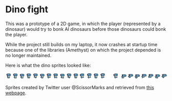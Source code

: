 # Dino fight
This was a prototype of a 2D game, in which the player (represented by a dinosaur) would try to bonk AI dinosaurs before those dinosaurs could bonk the player.

While the project still builds on my laptop, it now crashes at startup time because one of the libraries (Amethyst) on which the project depended is no longer maintained.

Here is what the dino sprites looked like:

![dino sprite](assets/texture/doux.png)

Sprites created by Twitter user @ScissorMarks and retrieved from [this webpage](https://arks.itch.io/dino-characters).
